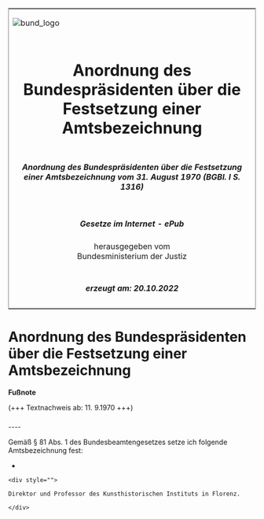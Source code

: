 <span id="DECKBLATT.html"></span>

<table border="0" frame="border" width="100%">

<tr valign="top">

<td align="left">

![bund\_logo](BfJ_2021_Web_de_de.gif)

</td>

<td align="right">

 

</td>

</tr>

<tr align="center" valign="middle">

<td colspan="2">

# Anordnung des Bundespräsidenten über die Festsetzung einer Amtsbezeichnung

</td>

</tr>

<tr align="center" valign="middle">

<td colspan="2">

##### Anordnung des Bundespräsidenten über die Festsetzung einer Amtsbezeichnung vom 31. August 1970 (BGBl. I S. 1316)

</td>

</tr>

<tr align="center" valign="middle">

<td colspan="2">

  
  

##### Gesetze im Internet - ePub  
  
herausgegeben vom  
Bundesministerium der Justiz

</td>

</tr>

<tr align="center" valign="bottom">

<td colspan="2">

  
  

##### erzeugt am: 20.10.2022

</td>

</tr>

</table>

<span id="BJNR013160970.html"></span>

# Anordnung des Bundespräsidenten über die Festsetzung einer Amtsbezeichnung

<div>

  
**Fußnote**

<div class="jnhtml">

<div>

<div class="jurAbsatz">

(+++ Textnachweis ab: 11. 9.1970 +++)

</div>

</div>

</div>

</div>

<span id="BJNR013160970BJNE000100303.html"></span>

###   
\----

<div>

<div class="jnhtml">

<div>

<div class="jurAbsatz">

Gemäß § 81 Abs. 1 des Bundesbeamtengesetzes setze ich folgende
Amtsbezeichnung fest:

  - 
    
    <div style="">
    
    Direktor und Professor des Kunsthistorischen Instituts in Florenz.
    
    </div>

</div>

</div>

</div>

</div>
